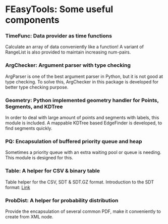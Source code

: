# FEasyTools: Some useful components

### TimeFunc: Data provider as time functions
Calculate an array of data conveniently like a function! A variant of RangeList is also provided to maintain increasing num-pairs.

### ArgChecker: Argument parser with type checking
ArgParser is one of the best argument parser in Python, but it is not good at type checking. To solve this, ArgChecker in this package is developed for better type checking purpose.

### Geometry: Python implemented geometry handler for Points, Segments, and KDTree
In order to deal with large amount of points and segments with labels, this module is included. A mappable KDTree based EdgeFinder is developed, to find segments quickly.

### PQ: Encapsulation of buffered priority queue and heap
Sometimes a priority queue with an extra waiting pool or queue is needing. This module is designed for this.

### Table: A helper for CSV & binary table
Table helper for the CSV, SDT & SDT.GZ format.
Introduction to the SDT format: [Link](/docs/sdt_intro.md)

### ProbDist: A helper for probability distribution
Provide the encapsulation of several common PDF, make it conveniently to create from XML node.